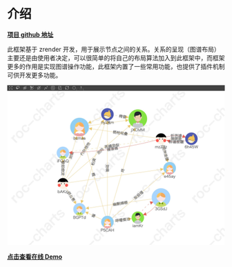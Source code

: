 # 介绍
[**项目 github 地址**](https://github.com/hepeng10/roc-charts)

此框架基于 zrender 开发，用于展示节点之间的关系。关系的呈现（图谱布局）主要还是由使用者决定，可以很简单的将自己的布局算法加入到此框架中，而框架更多的作用是实现图谱操作功能，此框架内置了一些常用功能，也提供了插件机制可供开发更多功能。  

![chart](./media/chart.png)


[**点击查看在线 Demo**](https://hepeng10.github.io/roc-charts-demo/#/)
